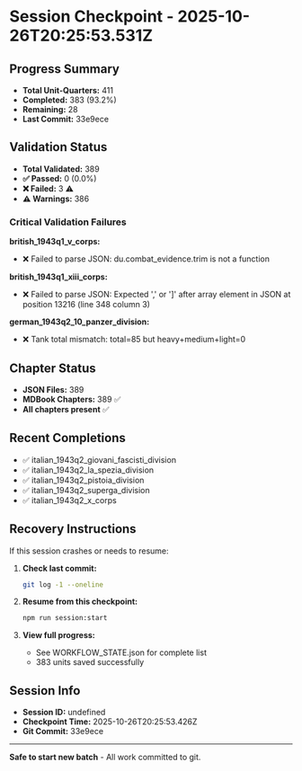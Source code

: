 # Session Checkpoint - 2025-10-26T20:25:53.531Z

## Progress Summary

- **Total Unit-Quarters:** 411
- **Completed:** 383 (93.2%)
- **Remaining:** 28
- **Last Commit:** 33e9ece

## Validation Status

- **Total Validated:** 389
- **✅ Passed:** 0 (0.0%)
- **❌ Failed:** 3 ⚠️
- **⚠️ Warnings:** 386

### Critical Validation Failures

**british_1943q1_v_corps:**
  - ❌ Failed to parse JSON: du.combat_evidence.trim is not a function

**british_1943q1_xiii_corps:**
  - ❌ Failed to parse JSON: Expected ',' or ']' after array element in JSON at position 13216 (line 348 column 3)

**german_1943q2_10_panzer_division:**
  - ❌ Tank total mismatch: total=85 but heavy+medium+light=0

## Chapter Status

- **JSON Files:** 389
- **MDBook Chapters:** 389 ✅
- **All chapters present** ✅

## Recent Completions

- ✅ italian_1943q2_giovani_fascisti_division
- ✅ italian_1943q2_la_spezia_division
- ✅ italian_1943q2_pistoia_division
- ✅ italian_1943q2_superga_division
- ✅ italian_1943q2_x_corps

## Recovery Instructions

If this session crashes or needs to resume:

1. **Check last commit:**
   ```bash
   git log -1 --oneline
   ```

2. **Resume from this checkpoint:**
   ```bash
   npm run session:start
   ```

3. **View full progress:**
   - See WORKFLOW_STATE.json for complete list
   - 383 units saved successfully

## Session Info

- **Session ID:** undefined
- **Checkpoint Time:** 2025-10-26T20:25:53.426Z
- **Git Commit:** 33e9ece

---

**Safe to start new batch** - All work committed to git.
